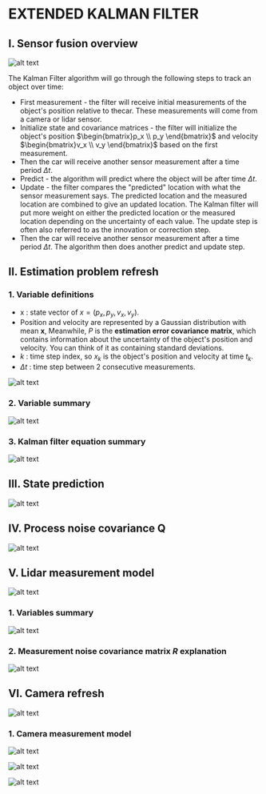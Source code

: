 # EXTENDED KALMAN FILTER

## I. Sensor fusion overview

![alt text](image.png)

The Kalman Filter algorithm will go through the following steps to track an object over time:

- First measurement - the filter will receive initial measurements of the object's position relative to thecar. These measurements will come from a camera or lidar sensor.
- Initialize state and covariance matrices - the filter will initialize the object's position $\begin{bmatrix}p_x \\ p_y \end{bmatrix}$ and velocity 
$\begin{bmatrix}v_x \\ v_y \end{bmatrix}$ based on the first measurement.
- Then the car will receive another sensor measurement after a time period $Δt$.
- Predict - the algorithm will predict where the object will be after time $Δt$.
- Update - the filter compares the "predicted" location with what the sensor measurement says. The predicted location and the measured location are combined to give an updated location. The Kalman filter will put more weight on either the predicted location or the measured location depending on the uncertainty of each value. The update step is often also referred to as the innovation or correction step.
- Then the car will receive another sensor measurement after a time period $Δt$. The algorithm then does another predict and update step.

## II. Estimation problem refresh

### 1. Variable definitions

- x : state vector of $x = (p_x, p_y, v_x, v_y)$.
- Position and velocity are represented by a Gaussian distribution with mean **x**, Meanwhile, $P$ is the **estimation error covariance matrix**, which contains information about the uncertainty of the object's position and velocity. You can think of it as containing standard deviations.
- $k$ : time step index, so $x_k$ is the object's position and velocity at time $t_k$.
- $\Delta t$ : time step between 2 consecutive measurements.

![alt text](image-1.png)

### 2. Variable summary

![alt text](image-2.png)

### 3. Kalman filter equation summary

![alt text](image-3.png)

## III. State prediction

![alt text](image-4.png)

## IV. Process noise covariance Q

![alt text](image-5.png)

## V. Lidar measurement model

![alt text](image-6.png)

### 1. Variables summary

![alt text](image-7.png)

### 2. Measurement noise covariance matrix $R$ explanation

![alt text](image-8.png)

## VI. Camera refresh

![alt text](image-9.png)

### 1. Camera measurement model

![alt text](image-10.png)

![alt text](image-11.png)

![alt text](image-12.png)


